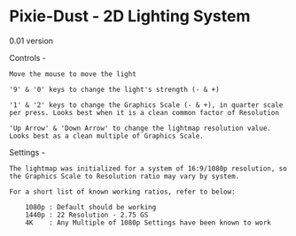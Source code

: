 # Pixie-Dust - 2D Lighting System
0.01 version

Controls - 

    Move the mouse to move the light
    
    '9' & '0' keys to change the light's strength (- & +)

    '1' & '2' keys to change the Graphics Scale (- & +), in quarter scale per press. Looks best when it is a clean common factor of Resolution
    
    'Up Arrow' & 'Down Arrow' to change the lightmap resolution value. Looks best as a clean multiple of Graphics Scale.  
    
    
    
Settings -

    The lightmap was initialized for a system of 16:9/1080p resolution, so the Graphics Scale to Resolution ratio may vary by system.
    
    For a short list of known working ratios, refer to below:
    
        1080p : Default should be working
        1440p : 22 Resolution - 2.75 GS
        4K    : Any Multiple of 1080p Settings have been known to work 
